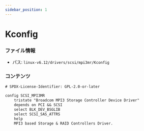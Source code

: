 ```yaml
---
sidebar_position: 1
---
```

# Kconfig

### ファイル情報

- パス: `linux-v6.12/drivers/scsi/mpi3mr/Kconfig`

### コンテンツ

```txt
# SPDX-License-Identifier: GPL-2.0-or-later

config SCSI_MPI3MR
	tristate "Broadcom MPI3 Storage Controller Device Driver"
	depends on PCI && SCSI
	select BLK_DEV_BSGLIB
	select SCSI_SAS_ATTRS
	help
	MPI3 based Storage & RAID Controllers Driver.

```
